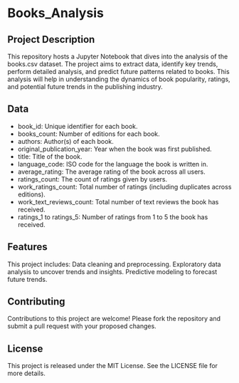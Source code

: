 # Books_Analysis

## Project Description
This repository hosts a Jupyter Notebook that dives into the analysis of the books.csv dataset. The project aims to extract data, identify key trends, perform detailed analysis, and predict future patterns related to books. This analysis will help in understanding the dynamics of book popularity, ratings, and potential future trends in the publishing industry.

## Data
* book_id: Unique identifier for each book.
* books_count: Number of editions for each book.
* authors: Author(s) of each book.
* original_publication_year: Year when the book was first published.
* title: Title of the book.
* language_code: ISO code for the language the book is written in.
* average_rating: The average rating of the book across all users.
* ratings_count: The count of ratings given by users.
* work_ratings_count: Total number of ratings (including duplicates across editions).
* work_text_reviews_count: Total number of text reviews the book has received.
* ratings_1 to ratings_5: Number of ratings from 1 to 5 the book has received.

## Features
This project includes:
Data cleaning and preprocessing.
Exploratory data analysis to uncover trends and insights.
Predictive modeling to forecast future trends.

## Contributing
Contributions to this project are welcome! Please fork the repository and submit a pull request with your proposed changes.

## License
This project is released under the MIT License. See the LICENSE file for more details.
